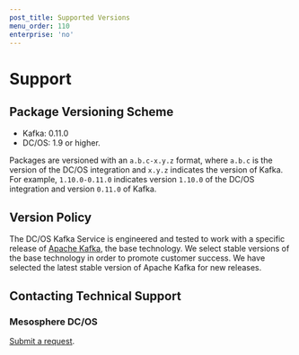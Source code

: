 ```yaml
---
post_title: Supported Versions
menu_order: 110
enterprise: 'no'
---
```


# Support

<a name="package-versioning-scheme"></a>
## Package Versioning Scheme

- Kafka: 0.11.0
- DC/OS: 1.9 or higher.

Packages are versioned with an `a.b.c-x.y.z` format, where `a.b.c` is the version of the DC/OS integration and `x.y.z` indicates the version of Kafka. For example, `1.10.0-0.11.0` indicates version `1.10.0` of the DC/OS integration and version `0.11.0` of Kafka.

<a name="version-policy"></a>
## Version Policy
The DC/OS Kafka Service is engineered and tested to work with a specific release of [Apache Kafka](http://kafka.apache.org),
the base technology. We select stable versions of the base technology in order to promote customer success. We have selected
the latest stable version of Apache Kafka for new releases.

<a name="contacting-technical-support"></a>
## Contacting Technical Support

### Mesosphere DC/OS
[Submit a request](https://support.mesosphere.com/hc/en-us/requests/new).

